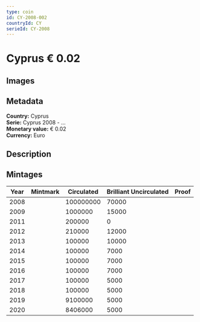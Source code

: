 ```yaml
---
type: coin
id: CY-2008-002
countryId: CY
serieId: CY-2008
---
```


# Cyprus € 0.02

## Images


## Metadata

**Country:** Cyprus\
**Serie:** Cyprus 2008 - ...\
**Monetary value:** € 0.02\
**Currency:** Euro

## Description


## Mintages

| Year | Mintmark | Circulated | Brilliant Uncirculated | Proof |
| ---- | -------- | ---------- | ---------------------- | ----- |
| 2008 |  | 100000000| 70000 |  |
| 2009 |  | 1000000| 15000 |  |
| 2011 |  | 200000| 0 |  |
| 2012 |  | 210000| 12000 |  |
| 2013 |  | 100000| 10000 |  |
| 2014 |  | 100000| 7000 |  |
| 2015 |  | 100000| 7000 |  |
| 2016 |  | 100000| 7000 |  |
| 2017 |  | 100000| 5000 |  |
| 2018 |  | 100000| 5000 |  |
| 2019 |  | 9100000| 5000 |  |
| 2020 |  | 8406000| 5000 |  |
